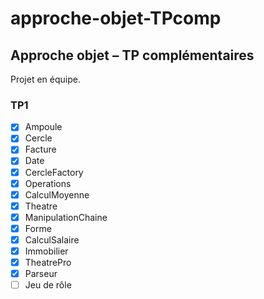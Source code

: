 # approche-objet-TPcomp
## Approche objet – TP complémentaires

Projet en équipe.

### TP1
- [x] Ampoule
- [x] Cercle
- [x] Facture
- [x] Date
- [x] CercleFactory
- [x] Operations
- [x] CalculMoyenne
- [x] Theatre
- [x] ManipulationChaine
- [x] Forme
- [x] CalculSalaire
- [x] Immobilier
- [x] TheatrePro
- [x] Parseur
- [ ] Jeu de rôle